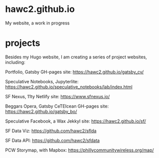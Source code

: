 # hawc2.github.io

My website, a work in progress

# projects

Besides my Hugo website, I am creating a series of project websites, including:

Portfolio, Gatsby GH-pages site: https://hawc2.github.io/gatsby_cv/

Speculative Notebooks, Jupyterlite: https://hawc2.github.io/speculative_notebooks/lab/index.html

SF Nexus, 11ty Netlify site: https://www.sfnexus.io/

Beggars Opera, Gatsby CeTEIcean GH-pages site: https://hawc2.github.io/gatsby_bo/

Speculative Facebook, a Wax Jekkyl site: https://hawc2.github.io/sf/

SF Data Viz: https://github.com/hawc2/sflda

SF Data API: https://github.com/hawc2/sfdata

PCW Storymap, with Mapbox: https://phillycommunitywireless.org/map/
